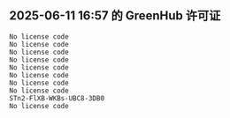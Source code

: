 ## 2025-06-11 16:57 的 GreenHub 许可证
```
No license code
No license code
No license code
No license code
No license code
No license code
No license code
No license code
STn2-FlXB-WKBs-UBC8-3DB0
No license code
```
